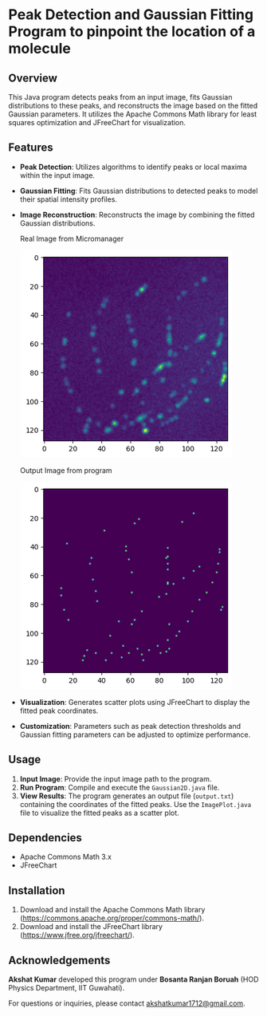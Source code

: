 # Peak Detection and Gaussian Fitting Program to pinpoint the location of a molecule

## Overview
This Java program detects peaks from an input image, fits Gaussian distributions to these peaks, and reconstructs the image based on the fitted Gaussian parameters. It utilizes the Apache Commons Math library for least squares optimization and JFreeChart for visualization.

## Features
- **Peak Detection**: Utilizes algorithms to identify peaks or local maxima within the input image.
- **Gaussian Fitting**: Fits Gaussian distributions to detected peaks to model their spatial intensity profiles.
- **Image Reconstruction**: Reconstructs the image by combining the fitted Gaussian distributions.
    
  Real Image from Micromanager
    
  ![Real Image](https://github.com/k-akshat/STORM/blob/master/img/expected_1.png)
    
  Output Image from program
    
  ![Image after fitting](https://github.com/k-akshat/STORM/blob/master/img/output_1.png)  
- **Visualization**: Generates scatter plots using JFreeChart to display the fitted peak coordinates.
- **Customization**: Parameters such as peak detection thresholds and Gaussian fitting parameters can be adjusted to optimize performance.

## Usage
1. **Input Image**: Provide the input image path to the program.
2. **Run Program**: Compile and execute the `Gaussian2D.java` file.
3. **View Results**: The program generates an output file (`output.txt`) containing the coordinates of the fitted peaks. Use the `ImagePlot.java` file to visualize the fitted peaks as a scatter plot.

## Dependencies
- Apache Commons Math 3.x
- JFreeChart

## Installation
1. Download and install the Apache Commons Math library (https://commons.apache.org/proper/commons-math/).
2. Download and install the JFreeChart library (https://www.jfree.org/jfreechart/).

## Acknowledgements
**Akshat Kumar** developed this program under **Bosanta Ranjan Boruah** (HOD Physics Department, IIT Guwahati). 

For questions or inquiries, please contact akshatkumar1712@gmail.com.

